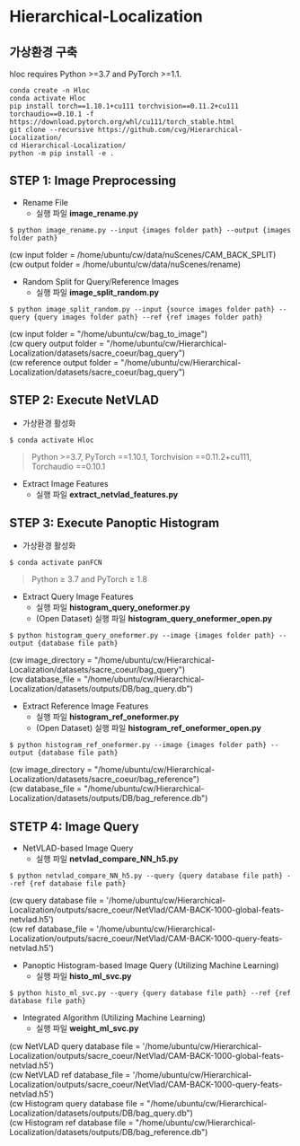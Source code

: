 # Hierarchical-Localization

## 가상환경 구축
hloc requires Python >=3.7 and PyTorch >=1.1.
``` shell
conda create -n Hloc  
conda activate Hloc  
pip install torch==1.10.1+cu111 torchvision==0.11.2+cu111 torchaudio==0.10.1 -f https://download.pytorch.org/whl/cu111/torch_stable.html  
git clone --recursive https://github.com/cvg/Hierarchical-Localization/  
cd Hierarchical-Localization/  
python -m pip install -e .  
```
## STEP 1: Image Preprocessing  
- Rename File  
  - 실행 파일 **image_rename.py**
``` shell
$ python image_rename.py --input {images folder path} --output {images folder path}
```
(cw input folder = /home/ubuntu/cw/data/nuScenes/CAM_BACK_SPLIT)  
(cw output folder = /home/ubuntu/cw/data/nuScenes/rename)   

- Random Split for Query/Reference Images  
  - 실행 파일 **image_split_random.py**
``` shell
$ python image_split_random.py --input {source images folder path} --query {query images folder path} --ref {ref images folder path}
```
(cw input folder = "/home/ubuntu/cw/bag_to_image")  
(cw query output folder = "/home/ubuntu/cw/Hierarchical-Localization/datasets/sacre_coeur/bag_query")  
(cw reference output folder = "/home/ubuntu/cw/Hierarchical-Localization/datasets/sacre_coeur/bag_query")  

## STEP 2: Execute NetVLAD
- 가상환경 활성화
``` shell
$ conda activate Hloc
```  
> Python >=3.7, PyTorch ==1.10.1, Torchvision ==0.11.2+cu111, Torchaudio ==0.10.1
- Extract Image Features  
  - 실행 파일 **extract_netvlad_features.py**

## STEP 3: Execute Panoptic Histogram
- 가상환경 활성화
``` shell
$ conda activate panFCN
```
> Python ≥ 3.7 and PyTorch ≥ 1.8  
- Extract Query Image Features  
  - 실행 파일 **histogram_query_oneformer.py**  
  - (Open Dataset) 실행 파일 **histogram_query_oneformer_open.py**
``` shell
$ python histogram_query_oneformer.py --image {images folder path} --output {database file path}
```
(cw image_directory = "/home/ubuntu/cw/Hierarchical-Localization/datasets/sacre_coeur/bag_query")  
(cw database_file = "/home/ubuntu/cw/Hierarchical-Localization/datasets/outputs/DB/bag_query.db")


- Extract Reference Image Features  
  - 실행 파일 **histogram_ref_oneformer.py**
  - (Open Dataset) 실행 파일 **histogram_ref_oneformer_open.py**
``` shell
$ python histogram_ref_oneformer.py --image {images folder path} --output {database file path}
```
(cw image_directory = "/home/ubuntu/cw/Hierarchical-Localization/datasets/sacre_coeur/bag_reference")  
(cw database_file = "/home/ubuntu/cw/Hierarchical-Localization/datasets/outputs/DB/bag_reference.db")

## STETP 4: Image Query
- NetVLAD-based Image Query  
  - 실행 파일 **netvlad_compare_NN_h5.py**
``` shell
$ python netvlad_compare_NN_h5.py --query {query database file path} --ref {ref database file path}
```
(cw query database file = '/home/ubuntu/cw/Hierarchical-Localization/outputs/sacre_coeur/NetVlad/CAM-BACK-1000-global-feats-netvlad.h5')  
(cw ref database_file = '/home/ubuntu/cw/Hierarchical-Localization/outputs/sacre_coeur/NetVlad/CAM-BACK-1000-query-feats-netvlad.h5')  

- Panoptic Histogram-based Image Query (Utilizing Machine Learning)  
  - 실행 파일 **histo_ml_svc.py**
``` shell
$ python histo_ml_svc.py --query {query database file path} --ref {ref database file path}
```

- Integrated Algorithm (Utilizing Machine Learning)  
  - 실행 파일 **weight_ml_svc.py**

(cw NetVLAD query database file = '/home/ubuntu/cw/Hierarchical-Localization/outputs/sacre_coeur/NetVlad/CAM-BACK-1000-global-feats-netvlad.h5')   
(cw NetVLAD ref database_file = '/home/ubuntu/cw/Hierarchical-Localization/outputs/sacre_coeur/NetVlad/CAM-BACK-1000-query-feats-netvlad.h5')   
(cw Histogram query database file = "/home/ubuntu/cw/Hierarchical-Localization/datasets/outputs/DB/bag_query.db")   
(cw Histogram ref database file =  "/home/ubuntu/cw/Hierarchical-Localization/datasets/outputs/DB/bag_reference.db")
  
